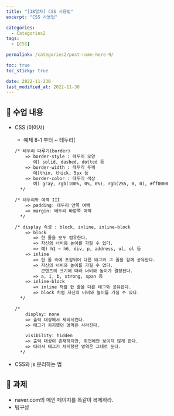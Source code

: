 ```yaml
---
title: "[18일차] CSS 사용법"
excerpt: "CSS 사용법"

categories:
  - Categories2
tags:
  - [CSS]

permalink: /categories2/post-name-here-9/

toc: true
toc_sticky: true

date: 2022-11-230
last_modified_at: 2022-11-30
---
```


## 🦥 수업 내용
- CSS (이어서)
    - 예제 8-1 부터 ~ 테두리(
    
    ```html
    /* 테두리 다루기(border)
        => border-style : 테두리 모양
           예) solid, dashed, dotted 등
        => border-width : 테두리 두께
           예)thin, thick, 5px 등
        => border-color : 테두리 색상
           예) gray, rgb(100%, 0%, 0%), rgb(255, 0, 0), #ff0000
      */
    ```
    
    ```html
    /* 테두리와 여백 III
        => padding: 테두리 안쪽 여백
        => margin: 테두리 바깥쪽 여백
      */
    ```
    
    ```html
    /* display 속성 : block, inline, inline-block
        => block
           => 한 줄을 모두 점유한다.
           => 자신의 너비와 높이를 가질 수 있다.
           => 예) h1 ~ h6, div, p, address, ul, ol 등
        => inline
           => 한 줄 속에 포함되어 다른 태그와 그 줄을 함께 공유한다.
           => 자신의 너비와 높이를 가질 수 없다.
              콘텐츠의 크기에 따라 너비와 높이가 결정된다.
           => a, i, b, strong, span 등
        => inline-block
           => inline 처럼 한 줄을 다른 태그와 공유한다.
           => block 처럼 자신의 너비와 높이를 가질 수 있다.
      */
    ```
    
    ```html
    /*
        display: none
        => 출력 대상에서 제외시킨다.
        => 태그가 차지했던 영역은 사라진다.
    
        visibility: hidden
        => 출력 대상이 존재하지만, 화면에만 보이지 않게 한다.
        => 따라서 태그가 차지했던 영역은 그대로 둔다.
      */
    ```
    
- CSS와 js 분리하는 법

## 🦥 과제

  * naver.com의 메인 페이지를 똑같이 복제하라.
  * 팀구성
